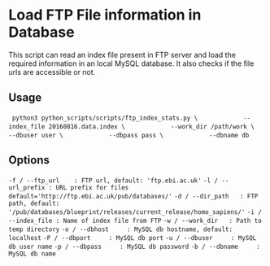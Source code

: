 # Load FTP File information in Database
This script can read an index file present in FTP server and load the required information in an local MySQL database.
It also checks if the file urls are accessible or not. 

## Usage

 ` python3 python_scripts/scripts/ftp_index_stats.py \`
 `            --index_file 20160816.data.index \`
 `            --work_dir /path/work \`
 `            --dbuser user \`
 `            --dbpass pass \`
 `            --dbname db`

## Options

  `-f / --ftp_url    : FTP url, default: 'ftp.ebi.ac.uk'`
  `-l / --url_prefix : URL prefix for files  default='http://ftp.ebi.ac.uk/pub/databases/'`
  `-d / --dir_path   : FTP path, default: '/pub/databases/blueprint/releases/current_release/homo_sapiens/'`
  `-i / --index_file : Name of index file from FTP`
  `-w / --work_dir   : Path to temp directory`
  `-o / --dbhost     : MySQL db hostname, default: localhost`
  `-P / --dbport     : MySQL db port`
  `-u / --dbuser     : MySQL db user name`
  `-p / --dbpass     : MySQL db password`
  `-b / --dbname     : MySQL db name`


